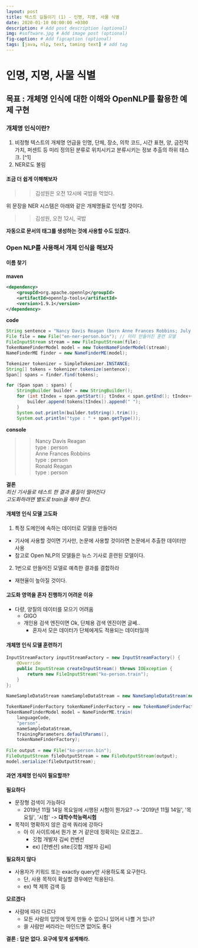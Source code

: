 ```yaml
---
layout: post
title: 텍스트 길들이기 (1) - 인명, 지명, 사물 식별
date: 2020-01-10 00:00:00 +0300
description: # Add post description (optional)
img: #software.jpg # Add image post (optional)
fig-caption: # Add figcaption (optional)
tags: [java, nlp, text, taming text] # add tag
---
```


# 인명, 지명, 사물 식별
## 목표 : 개체명 인식에 대한 이해와 OpenNLP를 활용한 예제 구현
 
### 개체명 인식이란?    
1. 비정형 텍스트의 개체명 언급을 인명, 단체, 장소, 의학 코드, 시간 표현, 양, 금전적 가치, 퍼센트 등 미리 정의된 분류로 위치시키고 분류시키는 정보 추출의 하위 태스크. [\^1]
2. NER로도 불림 

#### 조금 더 쉽게 이해해보자
>> 김성원은 오전 12시에 국밥을 먹었다.  

위 문장을 NER 시스템은 아래와 같은 개체명들로 인식할 것이다.  
>> 김성원, 오전 12시, 국밥  

**자동으로 문서의 태그를 생성하는 것에 사용할 수도 있겠다.** 

### Open NLP를 사용해서 개체 인식을 해보자
#### 이름 찾기
**maven**
```xml
<dependency>
    <groupId>org.apache.opennlp</groupId>
    <artifactId>opennlp-tools</artifactId>
    <version>1.9.1</version>
</dependency>
```
**code**
```.java       
String sentence = "Nancy Davis Reagan (born Anne Frances Robbins; July 6, 1921 – March 6, 2016) was an American film actress and the wife of Ronald Reagan, the 40th president of the United States. She was the first lady of the United States from 1981 to 1989";
File file = new File("en-ner-person.bin"); // 미리 만들어진 훈련 모델
FileInputStream stream = new FileInputStream(file);
TokenNameFinderModel model = new TokenNameFinderModel(stream);
NameFinderME finder = new NameFinderME(model);

Tokenizer tokenizer = SimpleTokenizer.INSTANCE;
String[] tokens = tokenizer.tokenize(sentence);
Span[] spans = finder.find(tokens);

for (Span span : spans) {
    StringBuilder builder = new StringBuilder();
    for (int tIndex = span.getStart(); tIndex < span.getEnd(); tIndex++) {
        builder.append(tokens[tIndex]).append(" ");
    }
    System.out.println(builder.toString().trim());
    System.out.println("type : " + span.getType());

```
**console**
>>Nancy Davis Reagan  
>>type : person  
>>Anne Frances Robbins  
>>type : person  
>>Ronald Reagan  
>>type : person
  
**결론**  
_최신 기사들로 테스트 한 결과 품질이 떨어진다_  
_고도화하려면 별도로 train을 해야 한다._

#### 개체명 인식 모델 고도화
1. 특정 도메인에 속하는 데이터로 모델을 만들어라
  * 기사에 사용할 것이면 기사만, 논문에 사용할 것이라면 논문에서 추출한 데이터만 사용
  * 참고로 Open NLP의 모델들은 뉴스 기사로 훈련된 모델이다.
2. 1번으로 만들어진 모델로 예측한 결과를 결합하라
  * 재현율이 높아질 것이다.  

#### 고도화 영역을 **혼자** 진행하기 어려운 이유
* 다량, 양질의 데이터를 모으기 어려움
  * GIGO
  * 개인용 검색 엔진이면 Ok, 단체용 검색 엔진이면 글쎄..  
      * 혼자서 모은 데이터가 단체에게도 적용되는 데이터일까
  
#### 개체명 인식 모델 훈련하기
```.java
InputStreamFactory inputStreamFactory = new InputStreamFactory() {
    @Override
    public InputStream createInputStream() throws IOException {
        return new FileInputStream("ko-person.train");
    }
};
    
NameSampleDataStream nameSampleDataStream = new NameSampleDataStream(new PlainTextByLineStream(inputStreamFactory, "UTF-8"));

TokenNameFinderFactory tokenNameFinderFactory = new TokenNameFinderFactory(); // 커스텀 가능    
TokenNameFinderModel model = NameFinderME.train(
    languageCode,
    "person",
    nameSampleDataStream,
    TrainingParameters.defaultParams(),
    tokenNameFinderFactory);
    
File output = new File("ko-person.bin");
FileOutputStream fileOutputStream = new FileOutputStream(output);
model.serialize(fileOutputStream);
```

#### 과연 개체명 인식이 필요할까?
**필요하다**  
- 문장형 검색이 가능하다
    - 2019년 11월 14일 목요일에 시행된 시험이 뭔가요? -> '2019년 11월 14일', '목요일', '시험' -> **대학수학능력시험**  
- 목적이 명확하지 않은 검색 쿼리에 강하다
    - 아 이 사이트에서 뭔가 본 거 같은데 정확히는 모르겠고..
        - 깃헙 개발자 김씨 컨벤션
        - ex) [컨벤션] site:[깃헙 개발자 김씨]
   
**필요하지 않다**  
- 사용자가 키워드 또는 exactly query만 사용하도록 요구한다.
    -  단, 사용 목적이 확실할 경우에만 적용된다.
    - ex) 책 제목 검색 등

**모르겠다**  
- 사람에 따라 다르다
   - 모든 사람의 입맛에 맞게 만들 수 없으니 있어서 나쁠 거 있나?
   - 쓸 사람만 써라라는 마인드면 없어도 좋다

**결론 : 답은 없다. 요구에 맞게 설계해라.** 

[^1]: "개체명 인식 - 위키 백과", 위키피디아, 2020년 01월 10일 접속, https://ko.wikipedia.org/wiki/%EA%B0%9C%EC%B2%B4%EB%AA%85_%EC%9D%B8%EC%8B%9D.
